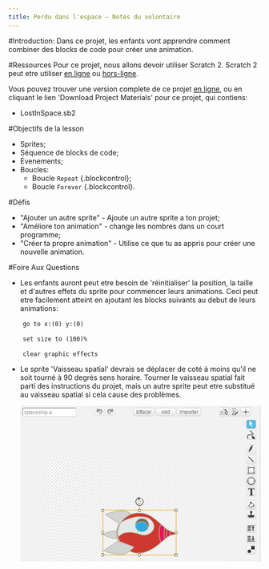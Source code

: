 ```yaml
---
title: Perdu dans l'espace — Notes du volontaire
---
```


#Introduction:
Dans ce projet, les enfants vont apprendre comment combiner des blocks de code pour créer une animation.

#Ressources
Pour ce projet, nous allons devoir utiliser Scratch 2. Scratch 2 peut etre utiliser <a href="http://scratch.mit.edu/projects/editor/">en ligne</a> ou <a href="http://scratch.mit.edu/scratch2download/">hors-ligne</a>.

Vous pouvez trouver une version complete de ce projet <a href="http://scratch.mit.edu/projects/26818098/#editor">en ligne</a>, ou en cliquant le lien 'Download Project Materials' pour ce projet, qui contiens:

+ LostInSpace.sb2

#Objectifs de la lesson
+ Sprites;
+ Séquence de blocks de code;
+ Évenements;
+ Boucles:
	+ Boucle `Repeat` {.blockcontrol};
	+ Boucle `Forever` {.blockcontrol}.

#Défis
+ "Ajouter un autre sprite" - Ajoute un autre sprite a ton projet;
+ "Améliore ton animation" - change les nombres dans un court programme;
+ "Créer ta propre animation" - Utilise ce que tu as appris pour créer une nouvelle animation.

#Foire Aux Questions
+ Les enfants auront peut etre besoin de 'réinitialiser' la position, la taille et d'autres effets du sprite pour commencer leurs animations. Ceci peut etre facilement atteint en ajoutant les blocks suivants au debut de leurs animations: 

```blocks
	go to x:(0) y:(0)
```

```blocks
	set size to (100)%
```

```blocks
	clear graphic effects
```

+ Le sprite 'Vaisseau spatial' devrais se déplacer de coté à moins qu'il ne soit tourné à 90 degrés sens horaire. Tourner le vaisseau spatial fait parti des instructions du projet, mais un autre sprite peut etre substitué au vaisseau spatial si cela cause des problèmes. 

	![screenshot](images/space-rotate.png)
